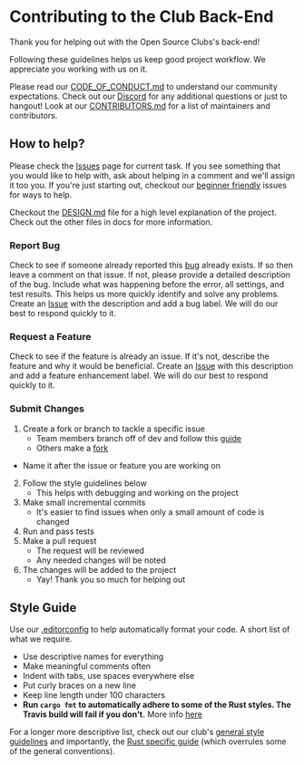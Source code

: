 # Contributing to the Club Back-End

Thank you for helping out with the Open Source Clubs's back-end!

Following these guidelines helps us keep good project workflow. We appreciate you working with us on it.

Please read our [CODE_OF_CONDUCT.md](CODE_OF_CONDUCT.md) to understand our community expectations. Check out our [Discord](discord.gg/Gsxej6u) for any additional questions or just to hangout! Look at our [CONTRIBUTORS.md](CONTRIBUTORS.md) for a list of maintainers and contributors.

## How to help?

Please check the <!-- [Projects][Project Board] and --> [Issues][Issues] page<!-- s --> for current task. If you see something that you would like to help with, ask about helping in a comment and we'll assign it too you. If you're just starting out, checkout our [beginner friendly][Beginner Issues] issues for ways to help.

Checkout the [DESIGN.md](docs/DESIGN.md) file for a high level explanation of the project. <!-- For a road map, look at the [TODO.md](docs/TODO.md) which lists planned features for the project. --> Check out the other files in docs for more information.

### Report Bug

Check to see if someone already reported this [bug][Bug Issues] already exists. If so then leave a comment on that issue. If not, please provide a detailed description of the bug. Include what was happening before the error, all settings, and test results. This helps us more quickly identify and solve any problems. Create an [Issue][Issues] with the description and add a bug label. We will do our best to respond quickly to it.

### Request a Feature

Check to see if the feature is already <!-- listed in our [TODO.md](docs/TODO.md) --> an issue. If it's not, describe the feature and why it would be beneficial. Create an [Issue][Issues] with this description and add a feature enhancement label. We will do our best to respond quickly to it.

<!-- ### Run Test

**Give detailed instructions on how to run the test. Also include information about the meaning of the results.** -->

### Submit Changes

1. Create a fork or branch to tackle a specific issue
	- Team members branch off of dev and follow this [guide](https://guides.github.com/introduction/flow/)
	- Others make a [fork](https://guides.github.com/activities/forking/)
  - Name it after the issue or feature you are working on
2. Follow the style guidelines below
	- This helps with debugging and working on the project
3. Make small incremental commits
	- It's easier to find issues when only a small amount of code is changed
4. Run and pass tests
5. Make a pull request
	- The request will be reviewed
	- Any needed changes will be noted
6. The changes will be added to the project
	- Yay! Thank you so much for helping out

## Style Guide

Use our [.editorconfig](.editorconfig) to help automatically format your code. A short list of what we require.
- Use descriptive names for everything
- Make meaningful comments often
- Indent with tabs, use spaces everywhere else
- Put curly braces on a new line
- Keep line length under 100 characters
- **Run `cargo fmt` to automatically adhere to some of the Rust styles. The Travis build will fail if you don't.** More info [here](docs/extra-docker-info.md)

For a longer more descriptive list, check out our club's [general style guidelines](https://github.com/ufosc/resources/blob/master/coding-guidelines/general-style.md) and importantly, the [Rust specific guide](https://github.com/ufosc/resources/blob/master/coding-guidelines/rust.md) (which overrules some of the general conventions).

<!-- ### Example

```
**A short style example**
```
 -->
<!-- Below are the links that change from project to project -->

<!-- [Project Board]:  -->
[Issues]: https://github.com/ufosc/club-back-end/issues?q=is%3Aissue+is%3Aopen+sort%3Aupdated-desc
[Beginner Issues]: https://github.com/ufosc/club-back-end/labels/good%20first%20issue
[Bug Issues]: https://github.com/ufosc/club-back-end/labels/bug
